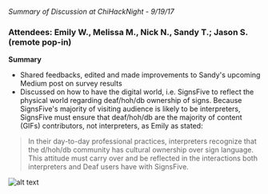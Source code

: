 _Summary of Discussion at ChiHackNight - 9/19/17_

### Attendees: Emily W., Melissa M., Nick N., Sandy T.; Jason S. (remote pop-in)

**Summary**

- Shared feedbacks, edited and made improvements to Sandy's upcoming Medium post on survey results
- Discussed on how to have the digital world, i.e. SignsFive to reflect the physical world regarding deaf/hoh/db ownership of signs. Because SignsFive's majority of visiting audience is likely to be interpreters, SignsFive must ensure that deaf/hoh/db are the majority of content (GIFs) contributors, not interpreters, as Emily as stated:

> In their day-to-day professional practices, interpreters recognize that the d/hoh/db community has cultural ownership over sign language. This attitude must carry over and be reflected in the interactions both interpreters and Deaf users have with SignsFive.

![alt text](https://github.com/deafchi/signsfive-web/blob/master/meetings/2017-09-19_ownership-flow.jpg "Cultural Ownership Flow")
